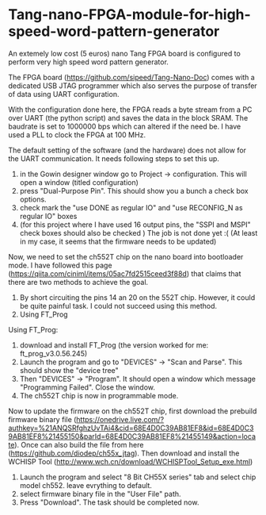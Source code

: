 # Tang-nano-FPGA-module-for-high-speed-word-pattern-generator
An extemely low cost (5 euros) nano Tang FPGA board is configured to perform very high speed word pattern generator.

The FPGA board (https://github.com/sipeed/Tang-Nano-Doc) comes with a dedicated USB JTAG programmer which also serves the purpose of transfer of data using UART configuration. 

With the configuration done here, the FPGA reads a byte stream from a PC over UART (the python script) and saves the data in the block SRAM. The baudrate is set to 1000000 bps which can altered if the need be. I have used a PLL to clock the FPGA at 100 MHz. 


The default setting of the software (and the hardware) does not allow for the UART communication. It needs following steps to set this up.
1. in the Gowin designer window go to Project -> configuration. This will open a window (titled configuration)
2. press "Dual-Purpose Pin". This should show you a bunch a check box options.
3. check mark the "use DONE as regular IO" and "use RECONFIG_N as regular IO" boxes
4. (for this project where I have used 16 output pins, the "SSPI and MSPI" check boxes should also be checked )
The job is not done yet :( (At least in my case, it seems that the firmware needs to be updated)

Now, we need to set the ch552T chip on the nano board into bootloader mode. I have followed this page (https://qiita.com/ciniml/items/05ac7fd2515ceed3f88d) that claims that there are two methods to achieve the goal.

1. By short circuiting the pins 14 an 20 on the 552T chip. However, it could be quite painful task. I could not succeed using this method.
2. Using FT_Prog

Using FT_Prog:
  1. download and install FT_Prog (the version worked for me: ft_prog_v3.0.56.245)
  2. Launch the program and go to "DEVICES" -> "Scan and Parse". This should show the "device tree"
  3. Then "DEVICES" -> "Program". It should open a window which message "Programming Failed". Close the window.
  4. The ch552T chip is now in programmable mode.
  
Now to update the firmware on the ch552T chip, first download the prebuild firmware binary file (https://onedrive.live.com/?authkey=%21ANQSRfghzUvTAi4&cid=68E4D0C39AB81EF8&id=68E4D0C39AB81EF8%21455150&parId=68E4D0C39AB81EF8%21455149&action=locate). Once can also build the file from here (https://github.com/diodep/ch55x_jtag). Then download and install the WCHISP Tool (http://www.wch.cn/download/WCHISPTool_Setup_exe.html) 
1. Launch the program and select "8 Bit CH55X series" tab and select chip model ch552. leave evrything to default.
2. select firmware binary file in the "User File" path.
3. Press "Download". The task should be completed now.
  

